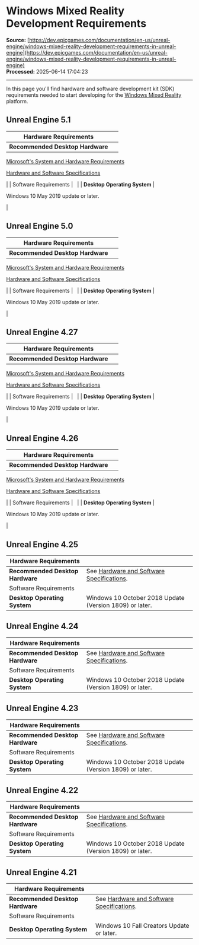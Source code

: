 # Windows Mixed Reality Development Requirements

**Source:** [https://dev.epicgames.com/documentation/en-us/unreal-engine/windows-mixed-reality-development-requirements-in-unreal-engine](https://dev.epicgames.com/documentation/en-us/unreal-engine/windows-mixed-reality-development-requirements-in-unreal-engine)  
**Processed:** 2025-06-14 17:04:23

---

In this page you'll find hardware and software development kit (SDK) requirements needed to start developing for the [Windows Mixed Reality](/documentation/en-us/unreal-engine/develping-for-windows-mixed-reality-in-unreal-engine) platform. 

## Unreal Engine 5.1

| Hardware Requirements |   |
| --- | --- |
| **Recommended Desktop Hardware** | 
[Microsoft's System and Hardware Requirements](https://docs.microsoft.com/en-us/windows/mixed-reality/enthusiast-guide/windows-mixed-reality-minimum-pc-hardware-compatibility-guidelines#compatibility-guidelines)

[Hardware and Software Specifications](/documentation/404)



 |
| Software Requirements |   |
| **Desktop Operating System** | 

Windows 10 May 2019 update or later.



 |

## Unreal Engine 5.0

| Hardware Requirements |   |
| --- | --- |
| **Recommended Desktop Hardware** | 
[Microsoft's System and Hardware Requirements](https://docs.microsoft.com/en-us/windows/mixed-reality/enthusiast-guide/windows-mixed-reality-minimum-pc-hardware-compatibility-guidelines#compatibility-guidelines)

[Hardware and Software Specifications](/documentation/404)



 |
| Software Requirements |   |
| **Desktop Operating System** | 

Windows 10 May 2019 update or later.



 |

## Unreal Engine 4.27

| Hardware Requirements |   |
| --- | --- |
| **Recommended Desktop Hardware** | 
[Microsoft's System and Hardware Requirements](https://docs.microsoft.com/en-us/windows/mixed-reality/enthusiast-guide/windows-mixed-reality-minimum-pc-hardware-compatibility-guidelines#compatibility-guidelines)

[Hardware and Software Specifications](/documentation/404)



 |
| Software Requirements |   |
| **Desktop Operating System** | 

Windows 10 May 2019 update or later.



 |

## Unreal Engine 4.26

| Hardware Requirements |   |
| --- | --- |
| **Recommended Desktop Hardware** | 
[Microsoft's System and Hardware Requirements](https://docs.microsoft.com/en-us/windows/mixed-reality/enthusiast-guide/windows-mixed-reality-minimum-pc-hardware-compatibility-guidelines#compatibility-guidelines)

[Hardware and Software Specifications](/documentation/404)



 |
| Software Requirements |   |
| **Desktop Operating System** | 

Windows 10 May 2019 update or later.



 |

## Unreal Engine 4.25

| Hardware Requirements |   |
| --- | --- |
| **Recommended Desktop Hardware** | See [Hardware and Software Specifications](/documentation/404). |
| Software Requirements |   |
| **Desktop Operating System** | Windows 10 October 2018 Update (Version 1809) or later. |

## Unreal Engine 4.24

| Hardware Requirements |   |
| --- | --- |
| **Recommended Desktop Hardware** | See [Hardware and Software Specifications](/documentation/404). |
| Software Requirements |   |
| **Desktop Operating System** | Windows 10 October 2018 Update (Version 1809) or later. |

## Unreal Engine 4.23

| Hardware Requirements |   |
| --- | --- |
| **Recommended Desktop Hardware** | See [Hardware and Software Specifications](/documentation/404). |
| Software Requirements |   |
| **Desktop Operating System** | Windows 10 October 2018 Update (Version 1809) or later. |

## Unreal Engine 4.22

| Hardware Requirements |   |
| --- | --- |
| **Recommended Desktop Hardware** | See [Hardware and Software Specifications](/documentation/404). |
| Software Requirements |   |
| **Desktop Operating System** | Windows 10 October 2018 Update (Version 1809) or later. |

## Unreal Engine 4.21

| Hardware Requirements |   |
| --- | --- |
| **Recommended Desktop Hardware** | See [Hardware and Software Specifications](/documentation/404). |
| Software Requirements |   |
| **Desktop Operating System** | Windows 10 Fall Creators Update or later. |